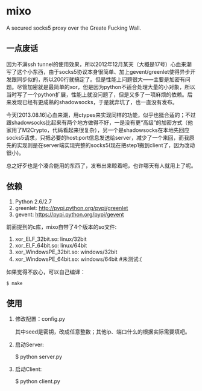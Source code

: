 mixo
====

A secured socks5 proxy over the Greate Fucking Wall.

一点废话
--------

因为不满ssh tunnel的使用效果，所以2012年12月某天（大概是17号）心血来潮写了这个小东西，由于socks5协议本身很简单、加上gevent/greenlet使得异步开发跟同步似的，所以200行就搞定了。但是性能上问题很大——主要是加密有问题。尽管加密就是最简单的xor，但是因为python不适合处理大量的小对象，所以当时写了一个python扩展，性能上就没问题了，但是又多了一项麻烦的依赖。后来发现已经有更成熟的shadowsocks，于是就弃坑了，也一直没有发布。

今天[2013.08.16]心血来潮，用ctypes来实现同样的功能，似乎也挺合适的；不过跟shadowsocks比起来有两个地方做得不好，一是没有更“高级”的加密方式（他家用了M2Crypto，代码看起来很复杂），另一个是shadowsocks在本地先回应socks5请求，只把必要的host:port信息发送给server，减少了一个来回，而我原先的实现则是在server端实现完整的socks5(现在把step1搬到client了，因为改动很小)。

总之好歹也是个凑合能用的东西了，发布出来晾着吧，也许哪天有人就用上了呢。

依赖
--------

1. Python 2.6/2.7
2. greenlet: http://pypi.python.org/pypi/greenlet
3. gevent: https://pypi.python.org/pypi/gevent

前面提到的c库，mixo自带了4个版本的so文件:

1. xor\_ELF\_32bit.so: linux/32bit
2. xor\_ELF\_64bit.so: linux/64bit
3. xor\_WindowsPE\_32bit.so: windows/32bit
4. xor\_WindowsPE\_64bit.so: windows/64bit #未测试:(

如果觉得不放心，可以自己编译：

    $ make

使用
--------

1. 修改配置：config.py
    
    其中seed是密钥，改成任意整数；其他ip、端口什么的根据实际需要填吧。

2. 启动Server:
    
    $ python server.py

3. 启动Client:

    $ python client.py

